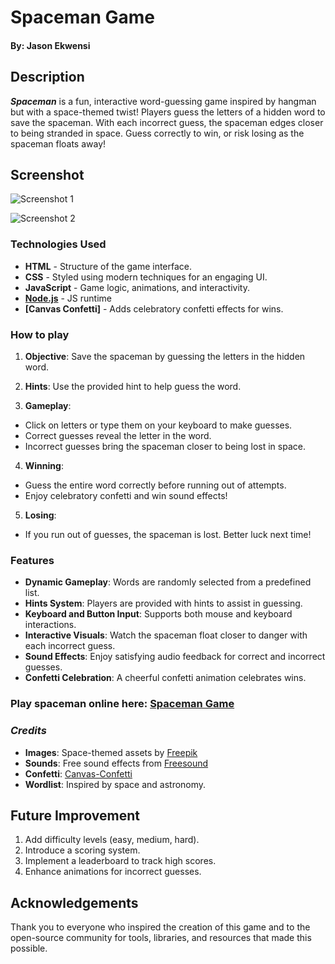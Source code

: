 # Spaceman Game


#### By: Jason Ekwensi

## **Description**
  ***Spaceman*** is a fun, interactive word-guessing game inspired by hangman but with a space-themed twist! Players guess the letters of a hidden word to save the spaceman. With each incorrect guess, the spaceman edges closer to being stranded in space. Guess correctly to win, or risk losing as the spaceman floats away!

  ## Screenshot
  ![Screenshot 1](https://imgur.com/h5VmYz6 "screenshot")

  ![Screenshot 2](https://imgur.com/m2EIECu)



### **Technologies Used**

- **HTML** - Structure of the game interface.
- **CSS** - Styled using modern techniques for an engaging UI.
- **JavaScript** - Game logic, animations, and interactivity.
- **[Node.js](https://nodejs.org/en/)** - JS runtime
- **[Canvas Confetti]** - Adds celebratory confetti effects for wins.

### How to play

1. **Objective**: Save the spaceman by guessing the letters in the hidden word.

2. **Hints**: Use the provided hint to help guess the word.

3. **Gameplay**:
- Click on letters or type them on your keyboard to make guesses.
- Correct guesses reveal the letter in the word.
- Incorrect guesses bring the spaceman closer to being lost in space.

4. **Winning**:
- Guess the entire word correctly before running out of attempts.
- Enjoy celebratory confetti and win sound effects!

5. **Losing**:
- If you run out of guesses, the spaceman is lost. Better luck next time!

### Features
- **Dynamic Gameplay**: Words are randomly selected from a predefined list.
- **Hints System**: Players are provided with hints to assist in guessing.
- **Keyboard and Button Input**: Supports both mouse and keyboard interactions.
- **Interactive Visuals**: Watch the spaceman float closer to danger with each incorrect guess.
- **Sound Effects**: Enjoy satisfying audio feedback for correct and incorrect guesses.
- **Confetti Celebration**: A cheerful confetti animation celebrates wins.


### Play spaceman online here: [Spaceman Game](https://jaydikoh.github.io/spaceman/)


### ***Credits***

- **Images**: Space-themed assets by [Freepik](https://www.freepik.com/)
- **Sounds**: Free sound effects from [Freesound](hhttps://freesound.org/)
- **Confetti**: [Canvas-Confetti](https://www.npmjs.com/package/canvas-confetti)
- **Wordlist**: Inspired by space and astronomy.


## Future Improvement

1. Add difficulty levels (easy, medium, hard).
2. Introduce a scoring system.
3. Implement a leaderboard to track high scores.
4. Enhance animations for incorrect guesses.

## Acknowledgements
  Thank you to everyone who inspired the creation of this game and to the open-source community for tools, libraries, and resources that made this possible.
